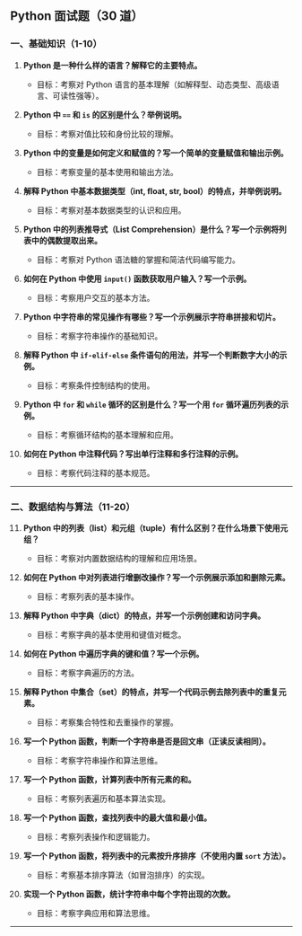 ## Python 面试题（30 道）

### 一、基础知识（1-10）
1. **Python 是一种什么样的语言？解释它的主要特点。**
   - 目标：考察对 Python 语言的基本理解（如解释型、动态类型、高级语言、可读性强等）。

2. **Python 中 `==` 和 `is` 的区别是什么？举例说明。**
   - 目标：考察对值比较和身份比较的理解。

3. **Python 中的变量是如何定义和赋值的？写一个简单的变量赋值和输出示例。**
   - 目标：考察变量的基本使用和输出方法。

4. **解释 Python 中基本数据类型（int, float, str, bool）的特点，并举例说明。**
   - 目标：考察对基本数据类型的认识和应用。

5. **Python 中的列表推导式（List Comprehension）是什么？写一个示例将列表中的偶数提取出来。**
   - 目标：考察对 Python 语法糖的掌握和简洁代码编写能力。

6. **如何在 Python 中使用 `input()` 函数获取用户输入？写一个示例。**
   - 目标：考察用户交互的基本方法。

7. **Python 中字符串的常见操作有哪些？写一个示例展示字符串拼接和切片。**
   - 目标：考察字符串操作的基础知识。

8. **解释 Python 中 `if-elif-else` 条件语句的用法，并写一个判断数字大小的示例。**
   - 目标：考察条件控制结构的使用。

9. **Python 中 `for` 和 `while` 循环的区别是什么？写一个用 `for` 循环遍历列表的示例。**
   - 目标：考察循环结构的基本理解和应用。

10. **如何在 Python 中注释代码？写出单行注释和多行注释的示例。**
    - 目标：考察代码注释的基本规范。

---

### 二、数据结构与算法（11-20）
11. **Python 中的列表（list）和元组（tuple）有什么区别？在什么场景下使用元组？**
    - 目标：考察对内置数据结构的理解和应用场景。

12. **如何在 Python 中对列表进行增删改操作？写一个示例展示添加和删除元素。**
    - 目标：考察列表的基本操作。

13. **解释 Python 中字典（dict）的特点，并写一个示例创建和访问字典。**
    - 目标：考察字典的基本使用和键值对概念。

14. **如何在 Python 中遍历字典的键和值？写一个示例。**
    - 目标：考察字典遍历的方法。

15. **解释 Python 中集合（set）的特点，并写一个代码示例去除列表中的重复元素。**
    - 目标：考察集合特性和去重操作的掌握。

16. **写一个 Python 函数，判断一个字符串是否是回文串（正读反读相同）。**
    - 目标：考察字符串操作和算法思维。

17. **写一个 Python 函数，计算列表中所有元素的和。**
    - 目标：考察列表遍历和基本算法实现。

18. **写一个 Python 函数，查找列表中的最大值和最小值。**
    - 目标：考察列表操作和逻辑能力。

19. **写一个 Python 函数，将列表中的元素按升序排序（不使用内置 `sort` 方法）。**
    - 目标：考察基本排序算法（如冒泡排序）的实现。

20. **实现一个 Python 函数，统计字符串中每个字符出现的次数。**
    - 目标：考察字典应用和算法思维。

---